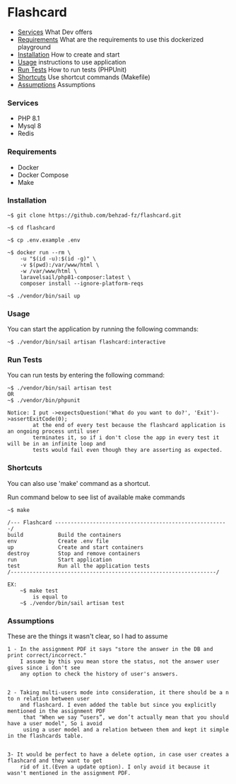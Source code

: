 # Flashcard

- [Services](#services) What Dev offers
- [Requirements](#requirements) What are the requirements to use this dockerized playground
- [Installation](#installation) How to create and start
- [Usage](#usage) instructions to use application
- [Run Tests](#run-tests) How to run tests (PHPUnit)
- [Shortcuts](#shortcuts) Use shortcut commands (Makefile)
- [Assumptions](#Assumptions) Assumptions

### Services
- PHP 8.1
- Mysql 8
- Redis

### Requirements
- Docker
- Docker Compose
- Make

### Installation
```
~$ git clone https://github.com/behzad-fz/flashcard.git

~$ cd flashcard

~$ cp .env.example .env

~$ docker run --rm \
    -u "$(id -u):$(id -g)" \
    -v $(pwd):/var/www/html \
    -w /var/www/html \
    laravelsail/php81-composer:latest \
    composer install --ignore-platform-reqs

~$ ./vendor/bin/sail up
```

### Usage
You can start the application by running the following commands:
```
~$ ./vendor/bin/sail artisan flashcard:interactive
```

### Run Tests
You can run tests by entering the following command:
```
~$ ./vendor/bin/sail artisan test
OR
~$ ./vendor/bin/phpunit

Notice: I put ->expectsQuestion('What do you want to do?', 'Exit')->assertExitCode(0);
        at the end of every test because the flashcard application is an ongoing process until user
        terminates it, so if i don't close the app in every test it will be in an infinite loop and 
        tests would fail even though they are asserting as expected.
```
### Shortcuts
You can also use 'make' command as a shortcut.

Run command below to see list of available make commands
```
~$ make

/--- Flashcard -------------------------------------------------------/
build           Build the containers
env             Create .env file
up              Create and start containers
destroy         Stop and remove containers
run             Start application
test            Run all the application tests
/-----------------------------------------------------------------/

EX:
    ~$ make test
        is equal to 
    ~$ ./vendor/bin/sail artisan test
```



### Assumptions
These are the things it wasn't clear, so I had to assume
```
1 - In the assignment PDF it says "store the answer in the DB and print correct/incorrect."
    I assume by this you mean store the status, not the answer user gives since i don't see 
    any option to check the history of user's answers.

 
2 - Taking multi-users mode into consideration, it there should be a n to n relation between user
    and flashcard. I even added the table but since you explicitly mentioned in the assignment PDF
     that "When we say “users”, we don’t actually mean that you should have a user model", So i avoid
     using a user model and a relation between them and kept it simple in the flashcards table.


3- It would be perfect to have a delete option, in case user creates a flashcard and they want to get 
    rid of it.(Even a update option). I only avoid it because it wasn't mentioned in the assignment PDF.
```


